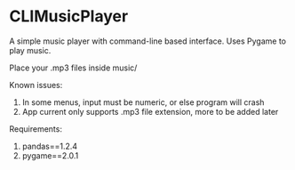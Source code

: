 # CLIMusicPlayer
A simple music player with command-line based interface. Uses Pygame to play music.

Place your .mp3 files inside music/

Known issues:
1. In some menus, input must be numeric, or else program will crash
2. App current only supports .mp3 file extension, more to be added later

Requirements:
1. pandas==1.2.4
2. pygame==2.0.1


